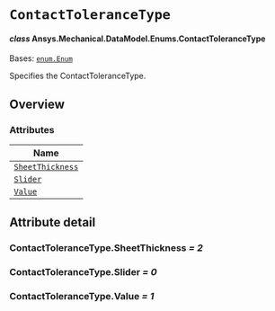 # `ContactToleranceType`

<a id="ansys.mechanical.stubs.v241.Ansys.Mechanical.DataModel.Enums.ContactToleranceType"></a>

#### *class* Ansys.Mechanical.DataModel.Enums.ContactToleranceType

Bases: [`enum.Enum`](https://docs.python.org/3/library/enum.html#enum.Enum)

Specifies the ContactToleranceType.

<!-- !! processed by numpydoc !! -->

<a id="overview"></a>

## Overview

### Attributes

| Name |
| ------------------------------------------------------------ |
| [`SheetThickness`](#ContactToleranceType.SheetThickness) |
| [`Slider`](#ContactToleranceType.Slider) |
| [`Value`](#ContactToleranceType.Value) |

<a id="attribute-detail"></a>

## Attribute detail

<a id="ContactToleranceType.SheetThickness"></a>

### ContactToleranceType.SheetThickness *= 2*

<a id="ContactToleranceType.Slider"></a>

### ContactToleranceType.Slider *= 0*

<a id="ContactToleranceType.Value"></a>

### ContactToleranceType.Value *= 1*


